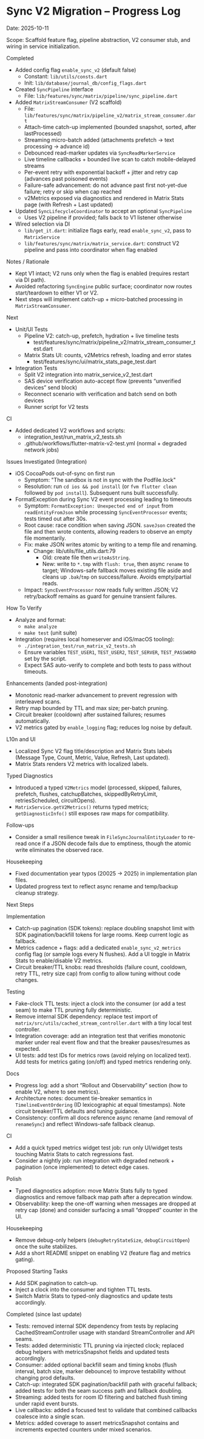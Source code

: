 # Sync V2 Migration – Progress Log

Date: 2025-10-11

Scope: Scaffold feature flag, pipeline abstraction, V2 consumer stub, and wiring in service initialization.

Completed
- Added config flag `enable_sync_v2` (default false)
  - Constant: `lib/utils/consts.dart`
  - Init: `lib/database/journal_db/config_flags.dart`
- Created `SyncPipeline` interface
  - File: `lib/features/sync/matrix/pipeline/sync_pipeline.dart`
- Added `MatrixStreamConsumer` (V2 scaffold)
  - File: `lib/features/sync/matrix/pipeline_v2/matrix_stream_consumer.dart`
  - Attach-time catch-up implemented (bounded snapshot, sorted, after lastProcessed)
  - Streaming micro-batch added (attachments prefetch → text processing → advance id)
  - Debounced read-marker updates via `SyncReadMarkerService`
  - Live timeline callbacks + bounded live scan to catch mobile-delayed streams
  - Per-event retry with exponential backoff + jitter and retry cap (advances past poisoned events)
  - Failure-safe advancement: do not advance past first not-yet-due failure; retry or skip when cap reached
  - v2Metrics exposed via diagnostics and rendered in Matrix Stats page (with Refresh + Last updated)
- Updated `SyncLifecycleCoordinator` to accept an optional `SyncPipeline`
  - Uses V2 pipeline if provided; falls back to V1 listener otherwise
- Wired selection via DI
  - `lib/get_it.dart`: initialize flags early, read `enable_sync_v2`, pass to `MatrixService`
  - `lib/features/sync/matrix/matrix_service.dart`: construct V2 pipeline and pass into coordinator when flag enabled

Notes / Rationale
- Kept V1 intact; V2 runs only when the flag is enabled (requires restart via DI path).
- Avoided refactoring `SyncEngine` public surface; coordinator now routes start/teardown to either V1 or V2.
- Next steps will implement catch-up + micro-batched processing in `MatrixStreamConsumer`.

Next
- Unit/UI Tests
  - Pipeline V2: catch-up, prefetch, hydration + live timeline tests
    - test/features/sync/matrix/pipeline_v2/matrix_stream_consumer_test.dart
  - Matrix Stats UI: counts, v2Metrics refresh, loading and error states
    - test/features/sync/ui/matrix_stats_page_test.dart
- Integration Tests
  - Split V2 integration into matrix_service_v2_test.dart
  - SAS device verification auto-accept flow (prevents “unverified devices” send block)
  - Reconnect scenario with verification and batch send on both devices
  - Runner script for V2 tests

CI
- Added dedicated V2 workflows and scripts:
  - integration_test/run_matrix_v2_tests.sh
  - .github/workflows/flutter-matrix-v2-test.yml (normal + degraded network jobs)

Issues Investigated (Integration)
- iOS CocoaPods out-of-sync on first run
  - Symptom: "The sandbox is not in sync with the Podfile.lock"
  - Resolution: run `cd ios && pod install` (or `fvm flutter clean` followed by `pod install`). Subsequent runs built successfully.
- FormatException during Sync V2 event processing leading to timeouts
  - Symptom: `FormatException: Unexpected end of input` from `readEntityFromJson` while processing `SyncEventProcessor` events; tests timed out after 30s.
  - Root cause: race condition when saving JSON. `saveJson` created the file and then wrote contents, allowing readers to observe an empty file momentarily.
  - Fix: make JSON writes atomic by writing to a temp file and renaming.
    - Change: lib/utils/file_utils.dart:79
      - Old: create file then `writeAsString`.
      - New: write to `*.tmp` with `flush: true`, then async `rename` to target; Windows-safe fallback moves existing file aside and cleans up `.bak`/`tmp` on success/failure. Avoids empty/partial reads.
  - Impact: `SyncEventProcessor` now reads fully written JSON; V2 retry/backoff remains as guard for genuine transient failures.

How To Verify
- Analyze and format:
  - `make analyze`
  - `make test` (unit suite)
- Integration (requires local homeserver and iOS/macOS tooling):
  - `./integration_test/run_matrix_v2_tests.sh`
  - Ensure variables `TEST_USER1`, `TEST_USER2`, `TEST_SERVER`, `TEST_PASSWORD` set by the script.
  - Expect SAS auto-verify to complete and both tests to pass without timeouts.

Enhancements (landed post-integration)
- Monotonic read-marker advancement to prevent regression with interleaved scans.
- Retry map bounded by TTL and max size; per-batch pruning.
- Circuit breaker (cooldown) after sustained failures; resumes automatically.
- V2 metrics gated by `enable_logging` flag; reduces log noise by default.

L10n and UI
- Localized Sync V2 flag title/description and Matrix Stats labels (Message Type, Count, Metric, Value, Refresh, Last updated).
- Matrix Stats renders V2 metrics with localized labels.

Typed Diagnostics
- Introduced a typed `V2Metrics` model (processed, skipped, failures, prefetch, flushes, catchupBatches, skippedByRetryLimit, retriesScheduled, circuitOpens).
- `MatrixService.getV2Metrics()` returns typed metrics; `getDiagnosticInfo()` still exposes raw maps for compatibility.

Follow-ups
- Consider a small resilience tweak in `FileSyncJournalEntityLoader` to re-read once if a JSON decode fails due to emptiness, though the atomic write eliminates the observed race.

Housekeeping
- Fixed documentation year typos (20025 → 2025) in implementation plan files.
- Updated progress text to reflect async rename and temp/backup cleanup strategy.

Next Steps

Implementation
- Catch-up pagination (SDK tokens): replace doubling snapshot limit with SDK pagination/backfill tokens for large rooms. Keep current logic as fallback.
- Metrics cadence + flags: add a dedicated `enable_sync_v2_metrics` config flag (or sample logs every N flushes). Add a UI toggle in Matrix Stats to enable/disable V2 metrics.
- Circuit breaker/TTL knobs: read thresholds (failure count, cooldown, retry TTL, retry size cap) from config to allow tuning without code changes.

Testing
- Fake-clock TTL tests: inject a clock into the consumer (or add a test seam) to make TTL pruning fully deterministic.
- Remove internal SDK dependency: replace test import of `matrix/src/utils/cached_stream_controller.dart` with a tiny local test controller.
- Integration coverage: add an integration test that verifies monotonic marker under real event flow and that the breaker pauses/resumes as expected.
- UI tests: add test IDs for metrics rows (avoid relying on localized text). Add tests for metrics gating (on/off) and typed metrics rendering only.

Docs
- Progress log: add a short “Rollout and Observability” section (how to enable V2, where to see metrics).
- Architecture notes: document tie-breaker semantics in `TimelineEventOrdering` (ID lexicographic at equal timestamps). Note circuit breaker/TTL defaults and tuning guidance.
- Consistency: confirm all docs reference async rename (and removal of `renameSync`) and reflect Windows-safe fallback cleanup.

CI
- Add a quick typed metrics widget test job: run only UI/widget tests touching Matrix Stats to catch regressions fast.
- Consider a nightly job: run integration with degraded network + pagination (once implemented) to detect edge cases.

Polish
- Typed diagnostics adoption: move Matrix Stats fully to typed diagnostics and remove fallback map path after a deprecation window.
- Observability: keep the one-off warning when messages are dropped at retry cap (done) and consider surfacing a small “dropped” counter in the UI.

Housekeeping
- Remove debug-only helpers (`debugRetryStateSize`, `debugCircuitOpen`) once the suite stabilizes.
- Add a short README snippet on enabling V2 (feature flag and metrics gating).

Proposed Starting Tasks
- Add SDK pagination to catch-up.
- Inject a clock into the consumer and tighten TTL tests.
- Switch Matrix Stats to typed-only diagnostics and update tests accordingly.

Completed (since last update)
- Tests: removed internal SDK dependency from tests by replacing CachedStreamController usage with standard StreamController and API seams.
- Tests: added deterministic TTL pruning via injected clock; replaced debug helpers with metricsSnapshot fields and updated tests accordingly.
- Consumer: added optional backfill seam and timing knobs (flush interval, batch size, marker debounce) to improve testability without changing prod defaults.
- Catch-up: integrated SDK pagination/backfill path with graceful fallback; added tests for both the seam success path and fallback doubling.
- Streaming: added tests for room ID filtering and batched flush timing under rapid event bursts.
- Live callbacks: added a focused test to validate that combined callbacks coalesce into a single scan.
- Metrics: added coverage to assert metricsSnapshot contains and increments expected counters under mixed scenarios.
